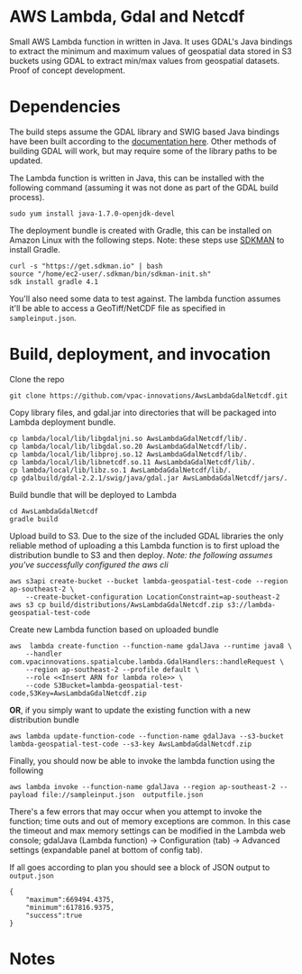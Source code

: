 # AWS Lambda, Gdal and Netcdf
Small AWS Lambda function in written in Java. It uses GDAL's Java bindings to extract the minimum and maximum values of geospatial data stored in S3 buckets using GDAL to extract min/max values from geospatial datasets. Proof of concept development.

# Dependencies
The build steps assume the GDAL library and SWIG based Java bindings have been built according to the [documentation here](BuildingGdal.md). Other methods of building GDAL will work, but may require some of the library paths to be updated.

The Lambda function is written in Java, this can be installed with the following command (assuming it was not done as part of the GDAL build process).

    sudo yum install java-1.7.0-openjdk-devel

The deployment bundle is created with Gradle, this can be installed on Amazon Linux with the following steps. Note: these steps use [SDKMAN](http://sdkman.io/) to install Gradle.

    curl -s "https://get.sdkman.io" | bash
    source "/home/ec2-user/.sdkman/bin/sdkman-init.sh"
    sdk install gradle 4.1

You'll also need some data to test against. The lambda function assumes it'll be able to access a GeoTiff/NetCDF file as specified in `sampleinput.json`.

# Build, deployment, and invocation
Clone the repo

    git clone https://github.com/vpac-innovations/AwsLambdaGdalNetcdf.git
    
Copy library files, and gdal.jar into directories that will be packaged into Lambda deployment bundle.

    cp lambda/local/lib/libgdaljni.so AwsLambdaGdalNetcdf/lib/.
    cp lambda/local/lib/libgdal.so.20 AwsLambdaGdalNetcdf/lib/.
    cp lambda/local/lib/libproj.so.12 AwsLambdaGdalNetcdf/lib/.
    cp lambda/local/lib/libnetcdf.so.11 AwsLambdaGdalNetcdf/lib/.
    cp lambda/local/lib/libz.so.1 AwsLambdaGdalNetcdf/lib/.
    cp gdalbuild/gdal-2.2.1/swig/java/gdal.jar AwsLambdaGdalNetcdf/jars/.

Build bundle that will be deployed to Lambda

    cd AwsLambdaGdalNetcdf
    gradle build

Upload build to S3. Due to the size of the included GDAL libraries the only reliable method of uploading a this Lambda function is to first upload the distribution bundle to S3 and then deploy. *Note: the following assumes you've successfully configured the aws cli*

    aws s3api create-bucket --bucket lambda-geospatial-test-code --region ap-southeast-2 \
        --create-bucket-configuration LocationConstraint=ap-southeast-2
    aws s3 cp build/distributions/AwsLambdaGdalNetcdf.zip s3://lambda-geospatial-test-code

Create new Lambda function based on uploaded bundle
    
    aws  lambda create-function --function-name gdalJava --runtime java8 \
        --handler com.vpacinnovations.spatialcube.lambda.GdalHandlers::handleRequest \
        --region ap-southeast-2 --profile default \
        --role <<Insert ARN for lambda role>> \
        --code S3Bucket=lambda-geospatial-test-code,S3Key=AwsLambdaGdalNetcdf.zip
    
**OR**, if you simply want to update the existing function with a new distribution bundle

    aws lambda update-function-code --function-name gdalJava --s3-bucket lambda-geospatial-test-code --s3-key AwsLambdaGdalNetcdf.zip

Finally, you should now be able to invoke the lambda function using the following

    aws lambda invoke --function-name gdalJava --region ap-southeast-2 --payload file://sampleinput.json  outputfile.json

There's a few errors that may occur when you attempt to invoke the function; time outs and out of memory exceptions are common. In this case the timeout and max memory settings can be modified in the Lambda web console; gdalJava (Lambda function) -> Configuration (tab) -> Advanced settings (expandable panel at bottom of config tab).

If all goes according to plan you should see a block of JSON output to `output.json`

    {
        "maximum":669494.4375,
        "minimum":617816.9375,
        "success":true
    }


# Notes

